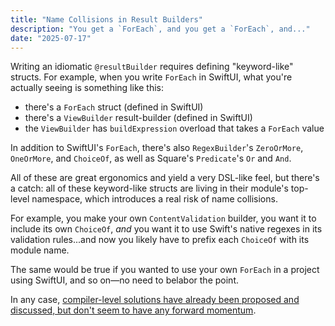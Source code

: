 ```yaml
---
title: "Name Collisions in Result Builders"
description: "You get a `ForEach`, and you get a `ForEach`, and..."
date: "2025-07-17"
---
```


Writing an idiomatic `@resultBuilder` requires defining "keyword-like" structs. For example, when you write `ForEach` in SwiftUI, what you're actually seeing is something like this:

- there's a `ForEach` struct (defined in SwiftUI) 
- there's a `ViewBuilder` result-builder (defined in SwiftUI)
- the `ViewBuilder` has `buildExpression` overload that takes a `ForEach` value 

In addition to SwiftUI's `ForEach`, there's also `RegexBuilder`'s `ZeroOrMore`, `OneOrMore`, and `ChoiceOf`, as well as  Square's `Predicate`'s `Or` and `And`. 

All of these are great ergonomics and yield a very DSL-like feel, but there's a catch: all of these keyword-like structs are living in their module's top-level namespace, which introduces a real risk of name collisions.

For example, you make your own `ContentValidation` builder, you want it to include its own `ChoiceOf`, *and* you want it to use Swift's native regexes in its validation rules...and now you likely have to prefix each `ChoiceOf` with its module name. 

The same would be true if you wanted to use your own `ForEach` in a project using SwiftUI, and so on—no need to belabor the point. 

In any case, [compiler-level solutions have already been proposed and discussed, but don't seem to have any forward momentum](https://forums.swift.org/t/pitch-result-builder-scoped-unqualified-lookup/62190/).
